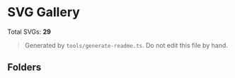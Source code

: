 # SVG Gallery

Total SVGs: **29**

> Generated by `tools/generate-readme.ts`. Do not edit this file by hand.

## Folders



